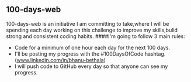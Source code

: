 ## 100-days-web
100-days-web is an initiative I am committing to take,where I will be spending each day working on this challenge to improve my skills,bulid strong and consistent coding habits.
####I'm going to follow 3 main rules:
- Code for a minimum of one hour each day for the next 100 days.
- I'll be posting my progress with the #100DaysOfCode hashtag.(www.linkedin.com/in/bhanu-bethala)
- I will push code to GitHub every day so that anyone can see my progress.

